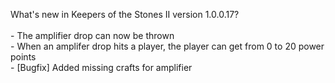 What's new in Keepers of the Stones II version 1.0.0.17?<br />
<br />- The amplifier drop can now be thrown
<br />- When an amplifer drop hits a player, the player can get from 0 to 20 power points
<br />- [Bugfix] Added missing crafts for amplifier
